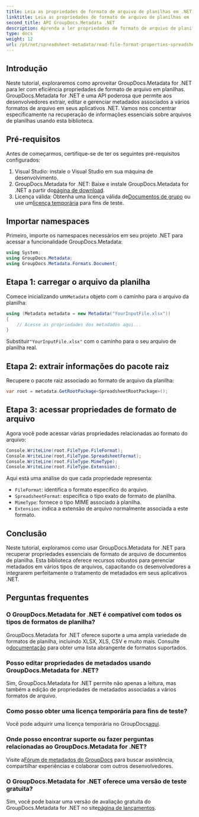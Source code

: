 ```yaml
---
title: Leia as propriedades de formato de arquivo de planilhas em .NET
linktitle: Leia as propriedades de formato de arquivo de planilhas em .NET
second_title: API GroupDocs.Metadata .NET
description: Aprenda a ler propriedades de formato de arquivo de planilha usando GroupDocs.Metadata for .NET. Acesse formato de arquivo, tipo MIME e muito mais com chamadas de API simples.
type: docs
weight: 12
url: /pt/net/spreadsheet-metadata/read-file-format-properties-spreadsheets/
---
```

## Introdução
Neste tutorial, exploraremos como aproveitar GroupDocs.Metadata for .NET para ler com eficiência propriedades de formato de arquivo em planilhas. GroupDocs.Metadata for .NET é uma API poderosa que permite aos desenvolvedores extrair, editar e gerenciar metadados associados a vários formatos de arquivo em seus aplicativos .NET. Vamos nos concentrar especificamente na recuperação de informações essenciais sobre arquivos de planilhas usando esta biblioteca.
## Pré-requisitos
Antes de começarmos, certifique-se de ter os seguintes pré-requisitos configurados:
1. Visual Studio: instale o Visual Studio em sua máquina de desenvolvimento.
2.  GroupDocs.Metadata for .NET: Baixe e instale GroupDocs.Metadata for .NET a partir do[página de download](https://releases.groupdocs.com/metadata/net/).
3.  Licença válida: Obtenha uma licença válida de[Documentos de grupo](https://purchase.groupdocs.com/buy) ou use um[licença temporária](https://purchase.groupdocs.com/temporary-license/) para fins de teste.

## Importar namespaces
Primeiro, importe os namespaces necessários em seu projeto .NET para acessar a funcionalidade GroupDocs.Metadata:
```csharp
using System;
using GroupDocs.Metadata;
using GroupDocs.Metadata.Formats.Document;
```
## Etapa 1: carregar o arquivo da planilha
 Comece inicializando um`Metadata` objeto com o caminho para o arquivo da planilha:
```csharp
using (Metadata metadata = new Metadata("YourInputFile.xlsx"))
{
    // Acesse as propriedades dos metadados aqui...
}
```
 Substituir`"YourInputFile.xlsx"` com o caminho para o seu arquivo de planilha real.
## Etapa 2: extrair informações do pacote raiz
Recupere o pacote raiz associado ao formato de arquivo da planilha:
```csharp
var root = metadata.GetRootPackage<SpreadsheetRootPackage>();
```
## Etapa 3: acessar propriedades de formato de arquivo
Agora você pode acessar várias propriedades relacionadas ao formato do arquivo:
```csharp
Console.WriteLine(root.FileType.FileFormat);
Console.WriteLine(root.FileType.SpreadsheetFormat);
Console.WriteLine(root.FileType.MimeType);
Console.WriteLine(root.FileType.Extension);
```
Aqui está uma análise do que cada propriedade representa:
- `FileFormat`: identifica o formato específico do arquivo.
- `SpreadsheetFormat`: especifica o tipo exato de formato de planilha.
- `MimeType`: fornece o tipo MIME associado à planilha.
- `Extension`: indica a extensão de arquivo normalmente associada a este formato.

## Conclusão
Neste tutorial, exploramos como usar GroupDocs.Metadata for .NET para recuperar propriedades essenciais de formato de arquivo de documentos de planilha. Esta biblioteca oferece recursos robustos para gerenciar metadados em vários tipos de arquivos, capacitando os desenvolvedores a integrarem perfeitamente o tratamento de metadados em seus aplicativos .NET.

## Perguntas frequentes
### O GroupDocs.Metadata for .NET é compatível com todos os tipos de formatos de planilha?
 GroupDocs.Metadata for .NET oferece suporte a uma ampla variedade de formatos de planilha, incluindo XLSX, XLS, CSV e muito mais. Consulte o[documentação](https://reference.groupdocs.com/metadata/net/) para obter uma lista abrangente de formatos suportados.
### Posso editar propriedades de metadados usando GroupDocs.Metadata for .NET?
Sim, GroupDocs.Metadata for .NET permite não apenas a leitura, mas também a edição de propriedades de metadados associadas a vários formatos de arquivo.
### Como posso obter uma licença temporária para fins de teste?
 Você pode adquirir uma licença temporária no GroupDocs[aqui](https://purchase.groupdocs.com/temporary-license/).
### Onde posso encontrar suporte ou fazer perguntas relacionadas ao GroupDocs.Metadata for .NET?
 Visite a[Fórum de metadados do GroupDocs](https://forum.groupdocs.com/c/metadata/14) para buscar assistência, compartilhar experiências e colaborar com outros desenvolvedores.
### O GroupDocs.Metadata for .NET oferece uma versão de teste gratuita?
 Sim, você pode baixar uma versão de avaliação gratuita do GroupDocs.Metadata for .NET no site[página de lançamentos](https://releases.groupdocs.com/).